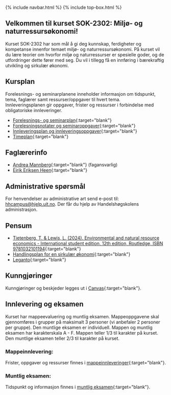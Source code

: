 {% include navbar.html %}  {% include top-box.html %}

## Velkommen til kurset SOK-2302: Miljø- og naturressursøkonomi!

Kurset SOK-2302 har som mål å gi deg kunnskap, ferdigheter og kompetanse innenfor temaet miljø- og naturressursøkonomi. På kurset vil du lære teorier om hvorfor miljø og naturressurser er spesielle goder, og de utfordringer dette fører med seg. Du vil i tillegg få en innføring i bærekraftig utvikling og sirkulær økonomi.

## Kursplan  

Forelesnings- og seminarplanene inneholder informasjon om tidspunkt, tema, faglærer samt ressurser/oppgaver til hvert tema.  
Innleveringsplanen gir oppgaver, frister og ressurser i forbindelse med obligatoriske innleveringer.  

- [Forelesnings- og seminarplan](forelesningsplan.html){:target="blank"}
- [Forelesningsnotater og seminaroppgaver](forelesninger.html){:target="blank"}
- [Innleveringsplan og innleveringsoppgaver](mappeinnleveringer.html){:target="blank"}
- [Timeplan]([https://timeplan.uit.no/](https://tp.educloud.no/uit/app/schedule?semester=25h&scheduleType=course&filterOpen=true&summary=true&tab=calendar&course=SOK-2302%C2%A41)){:target="blank"}



## Faglærerinfo  
- [Andrea Mannberg](https://uit.no/ansatte/andrea.mannberg){:target="blank"} (fagansvarlig)
- [Eirik Eriksen Heen](https://uit.no/ansatte/eirik.e.heen){:target="blank"}


## Administrative spørsmål

For henvendelser av administrative art send e-post til: <hhcampus@hjelp.uit.no>. Der får du hjelp av Handelshøgskolens administrasjon.


## Pensum  

* [Tietenberg, T. & Lewis, L. (2024). Environmental and natural resource economics - International student edition, 12th edition, Routledge, ISBN 9781032101194](https://www.routledge.com/Environmental-and-Natural-Resource-Economics/Tietenberg-Lewis/p/book/9781032101187?srsltid=AfmBOoqTm8zHLi-obfboJLbkDYJSxAmGP1sRMA-Rj7USDkdG3H0PCW8q){:target="blank"} 
* [Handlingsplan for en sirkulær økonomi](https://www.regjeringen.no/no/dokumenter/handlingsplan-for-en-sirkular-okonomi/id3029477/){:target="blank"}
* [Leganto](https://bibsys-c.alma.exlibrisgroup.com/leganto/){:target="blank"}  


## Kunngjøringer  

Kunngjøringer og beskjeder legges ut i [Canvas](https://uit.instructure.com/){:target="blank"}.


## Innlevering og eksamen  

Kurset har mappeevaluering og muntlig eksamen. Mappeoppgavene skal gjennomføres i grupper på maksimalt 3 personer (vi anbefaler 2 personer per gruppe). Den muntlige eksamen er individuell. Mappen og muntlig eksamen har karakterskala A - F. Mappen teller 1/3 til karakter på kurset. Den muntlige eksamen teller 2/3 til karakter på kurset.

### Mappeinnlevering: 

Frister, oppgaver og ressurser finnes i [mappeinnleveringer](mappeinnleveringer.html){:target="blank"}.  

### Muntlig eksamen:
Tidspunkt og informasjon finnes i [muntlig eksamen](muntligeksamen.html){:target="blank"}.  
 

